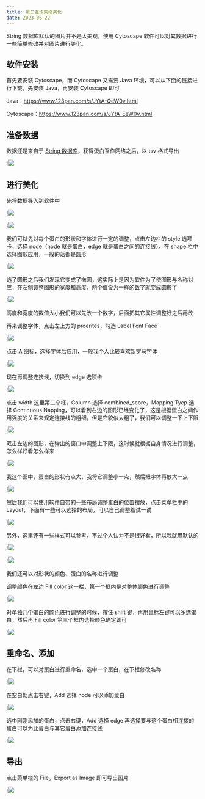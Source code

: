 ```yaml
---
title: 蛋白互作网络美化
date: 2023-06-22
---
```


String 数据库默认的图片并不是太美观，使用 Cytoscape 软件可以对其数据进行一些简单修改并对图片进行美化。

<!--more-->

## 软件安装

首先要安装 Cytoscape，而 Cytoscape 又需要 Java 环境，可以从下面的链接进行下载，先安装 Java，再安装 Cytoscape 即可

Java：https://www.123pan.com/s/JYtA-QeW0v.html

Cytoscape：https://www.123pan.com/s/JYtA-EeW0v.html

## 准备数据

数据还是来自于 [String 数据库](https://cn.string-db.org/cgi/input?sessionId=bT1CE6WmOKVU&input_page_show_search=on)，获得蛋白互作网络之后，以 tsv 格式导出

!![](https://images.yuanj.top/20230622085919.png)

## 进行美化

先将数据导入到软件中

!![](https://images.yuanj.top/20230622090044.png)

!![](https://images.yuanj.top/20230622090204.png)

我们可以先对每个蛋白的形状和字体进行一定的调整，点击左边栏的 style 选项卡，选择 node（node 就是蛋白，edge 就是蛋白之间的连接线），在 shape 栏中选择图形应用，一般的话都是圆形

!![](https://images.yuanj.top/20230622090329.png)

选了圆形之后我们发现它变成了椭圆，这实际上是因为软件为了使图形与名称对应，在左侧调整图形的宽度和高度，两个值设为一样的数字就变成圆形了

!![](https://images.yuanj.top/20230622090824.png)

高度和宽度的数值大小我们可以先改一个数字，后面把其它属性调整好之后再改

再来调整字体，点击左上方的 proerites，勾选 Label Font Face

!![](https://images.yuanj.top/20230622091054.png)

点击 A 图标，选择字体后应用，一般我个人比较喜欢新罗马字体

!![](https://images.yuanj.top/20230622091207.png)

现在再调整连接线，切换到 edge 选项卡

!![](https://images.yuanj.top/20230622091403.png)

点击 width 这里第二个框，Column 选择 combined_score，Mapping Tyep 选择 Continuous Napping，可以看到右边的图形已经变化了，这是根据蛋白之间作用强度的关系来规定连接线的粗细，但是它貌似太粗了，我们可以调整一下上下限

!![](https://images.yuanj.top/20230622091525.png)

双击左边的图形，在弹出的窗口中调整上下限，这时候就根据自身情况进行调整，怎么样好看怎么样来

!![](https://images.yuanj.top/20230622091858.png)

我这个图中，蛋白的形状有点大，我将它调整小一点，然后把字体再放大一点

!![](https://images.yuanj.top/20230622092111.png)

然后我们可以使用软件自带的一些布局调整蛋白的位置摆放，点击菜单栏中的 Layout，下面有一些可以选择的布局，可以自己调整着试一试

!![](https://images.yuanj.top/20230622092229.png)

另外，这里还有一些样式可以参考，不过个人认为不是很好看，所以我就用默认的

!![](https://images.yuanj.top/20230622092402.png)

!![](https://images.yuanj.top/20230622092414.png)

我们还可以对形状的颜色、蛋白的名称进行调整

调整颜色在左边 Fill color 这一栏，第一个框内是对整体颜色进行调整

!![](https://images.yuanj.top/20230622092552.png)

对单独几个蛋白的颜色进行调整的时候，按住 shift 键，再用鼠标左键可以多选蛋白，然后再 Fill color 第三个框内选择颜色确定即可

!![](https://images.yuanj.top/20230622092817.png)

## 重命名、添加

在下栏，可以对蛋白进行重命名，选中一个蛋白，在下栏修改名称

!![](https://images.yuanj.top/20230622092939.png)

在空白处点击右键，Add 选择 node 可以添加蛋白

!![](https://images.yuanj.top/20230622093132.png)

选中刚刚添加的蛋白，点击右键，Add 选择 edge 再选择要与这个蛋白相连接的蛋白可以为此蛋白与其它蛋白添加连接线

!![](https://images.yuanj.top/20230622093213.png)

## 导出

点击菜单栏的 File，Export as Image 即可导出图片

!![](https://images.yuanj.top/20230622093412.png)
